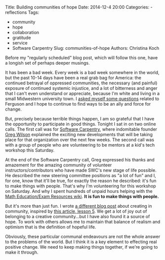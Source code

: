Title: Building communities of hope
Date: 2014-12-4 20:00
Categories: 
    - reflections
Tags: 
   - community
   - hope
   - collaboration
   - gratitude
   - service
   - Software Carpentry
Slug: communities-of-hope
Authors: Christina Koch

Before my "regularly scheduled" blog post, which will follow this one, have a longish 
set of perhaps deeper musings.  

It has been a bad week.  Every week is a bad week somewhere in the world, but the 
past 10-14 days have been a real grab bag for America: the continued betrayal 
of oppressed communities, the necessary (and painful) exposure of continued systemic 
injustice, and a lot of bitterness and anger that I can't 
even understand or appreciate, because I'm white and living in a small
Midwestern university town.  I [asked myself some questions](https://twitter.com/_christinaLK/status/537703128872001536) 
related to Ferguson and I hope to continue to find ways to be an ally and force for change.  

But, precisely because terrible things happen, I am so grateful 
that I have the opportunity to participate in good things.  Tonight I sat in 
on two online calls.  The first call was for [Software Carpentry](http://www.software-carpentry.org), 
where indomitable founder [Greg Wilson](https://twitter.com/gvwilson) explained the exciting new developments 
that will be taking place for that organization over the next few weeks.  The second call was with a group 
of people who are volunteering to be mentors at a kid's tech workshop this Saturday.  

At the end of the Software Carpentry call, Greg expressed his thanks and amazement 
for the amazing community of volunteer instructors/contributors who have made SWC's new 
stage of life possible.  He described the new steering committee positions as "a lot of fun" 
and I, for one, know that it'll be true, for exactly the reason he described: it's fun 
to make things with people.  That's why I'm volunteering for this workshop on Saturday.  And why I spent hundreds of unpaid hours  helping with the [Math Education/Exam Resources wiki](http://wiki.ubc.ca/Science:Math_Exam_Resources).  **It is fun to make things with people.**  

But it's more than just fun.  I wrote [a different blog post](http://thejumpingcat.wordpress.com/2014/01/21/art-community-hope/) 
about creating in community, inspired by [this article, lesson 5](http://qideas.org/articles/7-lessons-for-creatives-from-the-life-of-jrr-tolkien/).  We get a lot of joy out of 
belonging to a creative community...but I have also found it a source of hope.  To work with others 
allows me to maintain that balance of realism and optimism that is the definition of hopeful life.  

Obviously, these particular communal endeavours are not the whole answer to the problems of the world.  But I think it is 
a key element to effecting real positive change.  We need to keep making things together, if we're going to make it through.  